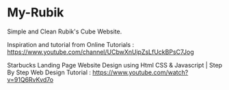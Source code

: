 # My-Rubik
Simple and Clean Rubik's  Cube Website.

Inspiration and tutorial from Online Tutorials : 
https://www.youtube.com/channel/UCbwXnUipZsLfUckBPsC7Jog

Starbucks Landing Page Website Design using Html CSS & Javascript | Step By Step Web Design Tutorial : 
https://www.youtube.com/watch?v=91Q6RvKvd7o
